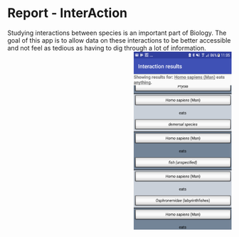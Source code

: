 # Report - InterAction
Studying interactions between species is an important part of Biology.
The goal of this app is to allow data on these interactions to be better accessible
and not feel as tedious as having to dig through a lot of information.
<img style="float: right;" height="400" width="220" src="https://github.com/romanlakerveld/ProgProj/blob/master/doc/screenshot.png">